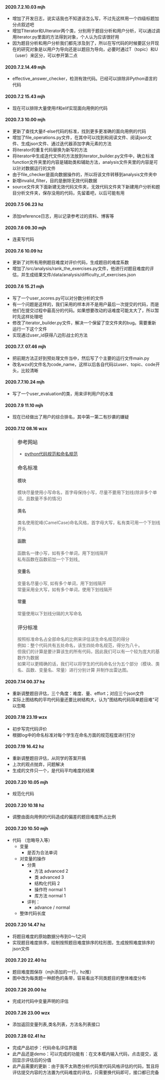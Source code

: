 #### 2020.7.2.10.03 mjh

* 增加了开发日志，说实话我也不知道该怎么写，不过先这样用一个四级标题加分点叙述吧
* 增加TIterator和UIterator两个类，分别用于题目分析和用户分析，可以通过调用iterator.py里面的方法得到对象，个人认为应该很好用
* 因为题目分析和用户分析我们都先涉及到了，所以在写代码的时候要区分开现在的研究对象是以用户为导向还是以题目为导向，必要时通过T（topic）和U（user）来区分，可以参开第二点



#### 2020.7.2.14.49 mjh

* effective_answer_checker，检测有效代码。已经可以排除非Python语言的代码



#### 2020.7.2 15.43 mjh

* 现在可以排除大量使用if和elif实现面向用例的代码



#### 2020.7.3 10.00 mjh

* 更新了查找大量if-else代码的标准，找到更多更准确的面向用例的代码
* 增加了file_operations.py文件，在其中可以找到和阅读文件、阅读json文件、生成json文件、通过迭代器添加字典元素的方法
* 将iterator的重复代码替换为新写的方法
* 将iterator中生成迭代文件的方法放到iterator_builder.py文件中，确立标准function文件夹里的内容是辅助类和辅助方法，analysis文件夹里的内容是可以针对数据运行的文件
* 由于file_checker是面向数据操作的，所以将该文件转移到analysis文件夹中
* 新增invalid_filter，目的是删除无效代码数据
* source文件夹下面新建无效代码文件夹，无效代码文件夹下新建用户分析和题目分析文件夹，保存没用的代码，先留着吧，以后可能有用



#### 2020.7.5 06.23 hz

* 添加reference日志，用以记录参考过的资料、博客等



#### 2020.7.6 09.30 mjh

* 连麦写代码



#### 2020.7.6 10.09 hz

* 更新了对所有用例题目难度对评价代码，生成题目的难度系数
* 增加了/src/analysis/rank_the_exercises.py文件，他进行对题目难度的评估，并生成结果文件/data/analysis/difficulty_of_exercises.json



#### 2020.7.6 15.21 mjh

* 写了一个user_scores.py可以对分数分析的文件
* 有一个问题是这样的，我们采用的样本并不是用户最后一次提交的代码，而是他们在提交过程中最高分的代码。如果想要改动的话难度可能太大了，所以暂时先这样处理吧
* 修改了iterator_builder.py文件，解决一个保留了空文件夹的bug。需要重新运行一下这个文件
* 实现通过user_id获得八边形战士的方法



#### 2020.7.7. 07.46 mjh

* 把前期方法正好到预处理文件当中，然后写了个主要的运行文件main.py
* 改名wzx的文件名为code_name，这样以后各自代码以user、topic、code开头，比较清晰



#### 2020.7.7.10.24 mjh

* 写了一个user_evaluation的类，用来评判用户的水准



#### 2020.7.9 11.10 mjh

* 现在已经做出了用户的综合排名，其中第一第二有抄袭的嫌疑



#### 2020.7.12 08.16 wzx

> ### 参考网站
>
> * <a href="https://www.jianshu.com/p/36e686decad2" target="_blank">python代码规范和命名规范</a>
>
> ### 命名标准
>
>  #### 模块 
>
> 模块尽量使用小写命名，首字母保持小写，尽量不要用下划线(除非多个单词，且数量不多的情况)
>
>  #### 类名
>
>  类名使用驼峰(CamelCase)命名风格，首字母大写，私有类可用一个下划线开头
>
>  #### 函数
>
>  函数名一律小写，如有多个单词，用下划线隔开  
>  私有函数在函数前加一个下划线_
>
>  #### 变量名
>
>  变量名尽量小写, 如有多个单词，用下划线隔开  
>  常量采用全大写，如有多个单词，使用下划线隔开
>
>  #### 常量
>
>  常量使用以下划线分隔的大写命名
>
>  ### 评分标准
>
>  按照标准命名占全部命名的比例来评估该生命名规范的得分   
>  例如：整个代码共有五处命名，该生四处命名规范，得分为八十。   
>  但我们的计算是要计算该生的所有代码，因此我们可以有一个较为庞大的基数作为数据  
>  如果可以更精确的话，我们可以将学生的代码命名分为五个部分（模块、类名、函数、变量名、常量）进行分别计算
>  并制作出雷达图。



#### 2020.7.14 00.37 hz

* 重新调整题目评估，三个角度：难度、量、effort；对应三个json文件
* 实际上图结构的平均代码量还要比树结构大，认为"图结构代码简单题目难"可以忽略



#### 2020.7.18 23.19 wzx

* 初步写完代码评价
* 根据log中的命名标准对每个学生在命名方面的规范程度进行打分 



#### 2020.7.19 16.42 hz

* 重新调整题目评估，从同学的答案开搞
* 上次的观点抛弃，问题解决
* 生成的文件只一个，是代码平均难度的结果



#### 2020.7.20 10.05 mjh

* 规范化代码



#### 2020.7.20 10.18 hz

* 调整由面向用例的代码造成的偏差的题目难度所占比例



#### 2020.7.20 10.50 mjh

* 代码 （忽略导入等）
  * 变量
    * 是否为合法单词
  * 对变量的操作
    * 分类
      * 方法 advanced 2
      * 类 advanced 3
      * 结构化代码 2
      * 操作符 normal 1
      * 库方法 normal 1
    * 评判：
      * advance / normal
  * 整体代码长度
  
  
  
#### 2020.7.20 14.47 hz

* 将题目难度的原始数据分布到0～1之间
* 实现题目难度排序，绘制按照题目难度排序的柱形图，生成按照难度排序的json文件



#### 2020.7.20 22.40 hz

* 题目难度图保存（mjh添加的一行，hz推）
* 图中改为每类题一种颜色的条带，容易看出不同类题目的整体难度分布



#### 2020.7.26 20.00 hz

* 完成对代码中变量声明的评估



#### 2020.7.26 23.00 wzx

* 添加返回变量列表,类名列表，方法名列表接口



#### 2020.7.28 02.41 hz

* 完成产品初步：代码命名评估界面
* 此产品还是demo：可以完成的功能有：在文本框内输入代码，点击提交，返回显示评估后的分值
* 此产品需要的更新：由于我不太熟悉分析代码里代码风格评估的代码，暂且将评估提交内容的方法置为代码难度的评估，只需要换代码即可，接口都已完备